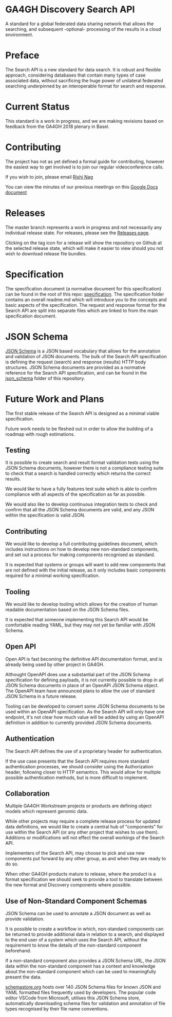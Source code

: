 # GA4GH Discovery Search API

A standard for a global federated data sharing network that allows the searching, and subsequent -optional- processing of the results in a cloud environment.

# Preface

The Search API is a new standard for data search. It is robust and flexible approach, considering databases that contain many types of case associated data, without sacrificing the huge power of unilateral federated searching underpinned by an interoperable format for search and response.

# Current Status

This standard is a work in progress, and we are making revisions based on feedback from the GA4GH 2018 plenary in Basel.

# Contributing

The project has not as yet defined a formal guide for contributing, however the easiest way to get involved is to join our regular videoconference calls.

If you wish to join, please email [Rishi Nag](mailto:rishi.nag@ga4gh.org?subject=Joining%20Discovery%20Search%20API%20calls)

You can view the minutes of our previous meetings on this [Google Docs document](https://docs.google.com/document/d/1lzN_pu8tATZXUvDtFKSG7IevE5TWLfFz0tdKfgtUSzU)

# Releases

The master branch represents a work in progress and not necessarily any individual release state.
For releases, please see the [Releases page](https://github.com/ga4gh-discovery/ga4gh-discovery-search/releases).

Clicking on the tag icon for a release will show the repository on Github at the selected release state, which will make it easier to view should you not wish to download release file bundles.

# Specification

The specification document (a normative document for this specification) can be found in the root of this repo: [specification](specification.md).
The specification folder contains an overall readme.md which will introduce you to the concepts and basic aspects of the specification.
The request and response format for the Search API are split into separate files which are linked to from the main specification document.

# JSON Schema

[JSON Schema](http://json-schema.org/) is a JSON based vocabulary that allows for the annotation and validation of JSON documents.
The bulk of the Search API specification is defining the request (search) and response (results) HTTP body structures.
JSON Schema documents are provided as a normative reference for the Search API specification, and can be found in the [json_schema](json_schema) folder of this repository.

# Future Work and Plans

The first stable release of the Search API is designed as a minimal viable specification.

Future work needs to be fleshed out in order to allow the building of a roadmap with rough estimations.

## Testing

It is possible to create search and result format validation tests using the JSON Schema documents, however there is not a compliance testing suite to check that a search is handled correctly which returns the correct results.

We would like to have a fully features test suite which is able to confirm compliance with all aspects of the specification as far as possible.

We would also like to develop continuous integration tests to check and confirm that all the JSON Schema documents are valid, and any JSON within the specification is valid JSON.

## Contributing

We would like to develop a full contributing guidelines document, which includes instructions on how to develop new non-standard components, and set out a process for making components recognised as standard.

It is expected that systems or groups will want to add new components that are not defined with the initial release, as it only includes basic components required for a minimal working specification.

## Tooling

We would like to develop tooling which allows for the creation of human readable documentation based on the JSON Schema files.

It is expected that someone implementing this Search API would be comfortable reading YAML, but they may not yet be familiar with JSON Schema.

## Open API

Open API is fast becoming the definitive API documentation format, and is already being used by other project in GA4GH.

Althought OpenAPI does use a substantial part of the JSON Schema specification for defining payloads, it is not currently possible to drop in all JSON Schema documents in place of an OpenAPI JSON Schema object. The OpenAPI team have announced plans to allow the use of standard JSON Schema in a future release.

Tooling can be developed to convert some JSON Schema documents to be used within an OpenAPI specification. As the Search API will only have one endpoint, it's not clear how much value will be added by using an OpenAPI definition in addition to currently provided JSON Schema documents.

## Authentication

The Search API defines the use of a proprietary header for authentication.

If the use case presents that the Search API requires more standard authentication processes, we should consider using the Authorization header, following closer to HTTP semantics. This would allow for multiple possible authentication methods, but is more difficult to implement.

## Collaboration

Multiple GA4GH Workstream projects or products are defining object models which represent genomic data.

While other projects may require a complete release process for updated data definitions, we would like to create a central hub of "components" for use within the Search API (or any other project that wishes to use them). Additions or modifications will not effect the overall workings of the Search API.

Implementers of the Search API, may choose to pick and use new components put forward by any other group, as and when they are ready to do so.

When other GA4GH products mature to release, where the product is a format specification we should seek to provide a tool to translate between the new format and Discovery components where possible.

## Use of Non-Standard Component Schemas

JSON Schema can be used to annotate a JSON document as well as provide validation.

It is possible to create a workflow in which, non-standard components can be returned to provide additional data in relation to a search, and displayed to the end user of a system which uses the Search API, without the requirement to know the details of the non-standard component beforehand.

If a non-standard component also provides a JSON Schema URL, the JSON data within the non-standard component has a context and knowledge about the non-standard component which can be used to meaningfully present the data.

[schemastore.org](http://schemastore.org) hosts over 140 JSON Schema files for known JSON and YAML formatted files frequently used by developers. The popular code editor VSCode from Microsoft, utilises this JSON Schema store, automatically downloading schema files for validation and annotation of file types recognised by their file name conventions.
